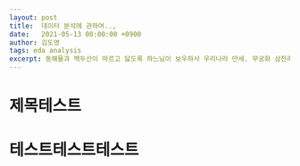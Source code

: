 ```yaml
---
layout: post
title:  데이터 분석에 관하여..,
date:   2021-05-13 00:00:00 +0900
author: 김도영
tags: eda analysis
excerpt: 동해물과 백두산이 마르고 닳도록 하느님이 보우하사 우리나라 만세. 무궁화 삼천리 화려강산. 대한사람 대한으로 길이 보전하세. 동해물과 백두산이 마르고 닳도록 하느님이 보우하사 우리나라 만세. 무궁화 삼천리 화려강산. 대한사람 대한으로 길이 보전하세. 동해물과 백두산이 마르고 닳도록 하느님이 보우하사 우리나라 만세. 무궁화 삼천리 화려강산. 대한사람 대한으로 길이 보전하세.
---
```


# 제목테스트
# 테스트테스트테스트